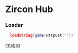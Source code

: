 # Zircon Hub

### Loader

```lua
  loadstring(game:HttpGet(""))
```

[images](https://github.com/Guest3D/ZirconHub/raw/refs/heads/main/logo)

